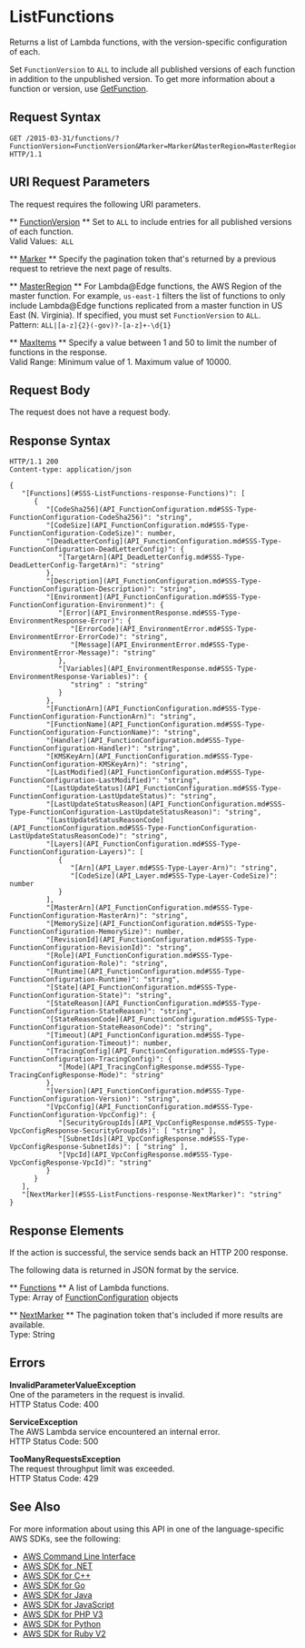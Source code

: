 # ListFunctions<a name="API_ListFunctions"></a>

Returns a list of Lambda functions, with the version\-specific configuration of each\.

Set `FunctionVersion` to `ALL` to include all published versions of each function in addition to the unpublished version\. To get more information about a function or version, use [GetFunction](API_GetFunction.md)\.

## Request Syntax<a name="API_ListFunctions_RequestSyntax"></a>

```
GET /2015-03-31/functions/?FunctionVersion=FunctionVersion&Marker=Marker&MasterRegion=MasterRegion&MaxItems=MaxItems HTTP/1.1
```

## URI Request Parameters<a name="API_ListFunctions_RequestParameters"></a>

The request requires the following URI parameters\.

 ** [FunctionVersion](#API_ListFunctions_RequestSyntax) **   <a name="SSS-ListFunctions-request-FunctionVersion"></a>
Set to `ALL` to include entries for all published versions of each function\.  
Valid Values:` ALL` 

 ** [Marker](#API_ListFunctions_RequestSyntax) **   <a name="SSS-ListFunctions-request-Marker"></a>
Specify the pagination token that's returned by a previous request to retrieve the next page of results\.

 ** [MasterRegion](#API_ListFunctions_RequestSyntax) **   <a name="SSS-ListFunctions-request-MasterRegion"></a>
For Lambda@Edge functions, the AWS Region of the master function\. For example, `us-east-1` filters the list of functions to only include Lambda@Edge functions replicated from a master function in US East \(N\. Virginia\)\. If specified, you must set `FunctionVersion` to `ALL`\.  
Pattern: `ALL|[a-z]{2}(-gov)?-[a-z]+-\d{1}` 

 ** [MaxItems](#API_ListFunctions_RequestSyntax) **   <a name="SSS-ListFunctions-request-MaxItems"></a>
Specify a value between 1 and 50 to limit the number of functions in the response\.  
Valid Range: Minimum value of 1\. Maximum value of 10000\.

## Request Body<a name="API_ListFunctions_RequestBody"></a>

The request does not have a request body\.

## Response Syntax<a name="API_ListFunctions_ResponseSyntax"></a>

```
HTTP/1.1 200
Content-type: application/json

{
   "[Functions](#SSS-ListFunctions-response-Functions)": [ 
      { 
         "[CodeSha256](API_FunctionConfiguration.md#SSS-Type-FunctionConfiguration-CodeSha256)": "string",
         "[CodeSize](API_FunctionConfiguration.md#SSS-Type-FunctionConfiguration-CodeSize)": number,
         "[DeadLetterConfig](API_FunctionConfiguration.md#SSS-Type-FunctionConfiguration-DeadLetterConfig)": { 
            "[TargetArn](API_DeadLetterConfig.md#SSS-Type-DeadLetterConfig-TargetArn)": "string"
         },
         "[Description](API_FunctionConfiguration.md#SSS-Type-FunctionConfiguration-Description)": "string",
         "[Environment](API_FunctionConfiguration.md#SSS-Type-FunctionConfiguration-Environment)": { 
            "[Error](API_EnvironmentResponse.md#SSS-Type-EnvironmentResponse-Error)": { 
               "[ErrorCode](API_EnvironmentError.md#SSS-Type-EnvironmentError-ErrorCode)": "string",
               "[Message](API_EnvironmentError.md#SSS-Type-EnvironmentError-Message)": "string"
            },
            "[Variables](API_EnvironmentResponse.md#SSS-Type-EnvironmentResponse-Variables)": { 
               "string" : "string" 
            }
         },
         "[FunctionArn](API_FunctionConfiguration.md#SSS-Type-FunctionConfiguration-FunctionArn)": "string",
         "[FunctionName](API_FunctionConfiguration.md#SSS-Type-FunctionConfiguration-FunctionName)": "string",
         "[Handler](API_FunctionConfiguration.md#SSS-Type-FunctionConfiguration-Handler)": "string",
         "[KMSKeyArn](API_FunctionConfiguration.md#SSS-Type-FunctionConfiguration-KMSKeyArn)": "string",
         "[LastModified](API_FunctionConfiguration.md#SSS-Type-FunctionConfiguration-LastModified)": "string",
         "[LastUpdateStatus](API_FunctionConfiguration.md#SSS-Type-FunctionConfiguration-LastUpdateStatus)": "string",
         "[LastUpdateStatusReason](API_FunctionConfiguration.md#SSS-Type-FunctionConfiguration-LastUpdateStatusReason)": "string",
         "[LastUpdateStatusReasonCode](API_FunctionConfiguration.md#SSS-Type-FunctionConfiguration-LastUpdateStatusReasonCode)": "string",
         "[Layers](API_FunctionConfiguration.md#SSS-Type-FunctionConfiguration-Layers)": [ 
            { 
               "[Arn](API_Layer.md#SSS-Type-Layer-Arn)": "string",
               "[CodeSize](API_Layer.md#SSS-Type-Layer-CodeSize)": number
            }
         ],
         "[MasterArn](API_FunctionConfiguration.md#SSS-Type-FunctionConfiguration-MasterArn)": "string",
         "[MemorySize](API_FunctionConfiguration.md#SSS-Type-FunctionConfiguration-MemorySize)": number,
         "[RevisionId](API_FunctionConfiguration.md#SSS-Type-FunctionConfiguration-RevisionId)": "string",
         "[Role](API_FunctionConfiguration.md#SSS-Type-FunctionConfiguration-Role)": "string",
         "[Runtime](API_FunctionConfiguration.md#SSS-Type-FunctionConfiguration-Runtime)": "string",
         "[State](API_FunctionConfiguration.md#SSS-Type-FunctionConfiguration-State)": "string",
         "[StateReason](API_FunctionConfiguration.md#SSS-Type-FunctionConfiguration-StateReason)": "string",
         "[StateReasonCode](API_FunctionConfiguration.md#SSS-Type-FunctionConfiguration-StateReasonCode)": "string",
         "[Timeout](API_FunctionConfiguration.md#SSS-Type-FunctionConfiguration-Timeout)": number,
         "[TracingConfig](API_FunctionConfiguration.md#SSS-Type-FunctionConfiguration-TracingConfig)": { 
            "[Mode](API_TracingConfigResponse.md#SSS-Type-TracingConfigResponse-Mode)": "string"
         },
         "[Version](API_FunctionConfiguration.md#SSS-Type-FunctionConfiguration-Version)": "string",
         "[VpcConfig](API_FunctionConfiguration.md#SSS-Type-FunctionConfiguration-VpcConfig)": { 
            "[SecurityGroupIds](API_VpcConfigResponse.md#SSS-Type-VpcConfigResponse-SecurityGroupIds)": [ "string" ],
            "[SubnetIds](API_VpcConfigResponse.md#SSS-Type-VpcConfigResponse-SubnetIds)": [ "string" ],
            "[VpcId](API_VpcConfigResponse.md#SSS-Type-VpcConfigResponse-VpcId)": "string"
         }
      }
   ],
   "[NextMarker](#SSS-ListFunctions-response-NextMarker)": "string"
}
```

## Response Elements<a name="API_ListFunctions_ResponseElements"></a>

If the action is successful, the service sends back an HTTP 200 response\.

The following data is returned in JSON format by the service\.

 ** [Functions](#API_ListFunctions_ResponseSyntax) **   <a name="SSS-ListFunctions-response-Functions"></a>
A list of Lambda functions\.  
Type: Array of [FunctionConfiguration](API_FunctionConfiguration.md) objects

 ** [NextMarker](#API_ListFunctions_ResponseSyntax) **   <a name="SSS-ListFunctions-response-NextMarker"></a>
The pagination token that's included if more results are available\.  
Type: String

## Errors<a name="API_ListFunctions_Errors"></a>

 **InvalidParameterValueException**   
One of the parameters in the request is invalid\.  
HTTP Status Code: 400

 **ServiceException**   
The AWS Lambda service encountered an internal error\.  
HTTP Status Code: 500

 **TooManyRequestsException**   
The request throughput limit was exceeded\.  
HTTP Status Code: 429

## See Also<a name="API_ListFunctions_SeeAlso"></a>

For more information about using this API in one of the language\-specific AWS SDKs, see the following:
+  [AWS Command Line Interface](https://docs.aws.amazon.com/goto/aws-cli/lambda-2015-03-31/ListFunctions) 
+  [AWS SDK for \.NET](https://docs.aws.amazon.com/goto/DotNetSDKV3/lambda-2015-03-31/ListFunctions) 
+  [AWS SDK for C\+\+](https://docs.aws.amazon.com/goto/SdkForCpp/lambda-2015-03-31/ListFunctions) 
+  [AWS SDK for Go](https://docs.aws.amazon.com/goto/SdkForGoV1/lambda-2015-03-31/ListFunctions) 
+  [AWS SDK for Java](https://docs.aws.amazon.com/goto/SdkForJava/lambda-2015-03-31/ListFunctions) 
+  [AWS SDK for JavaScript](https://docs.aws.amazon.com/goto/AWSJavaScriptSDK/lambda-2015-03-31/ListFunctions) 
+  [AWS SDK for PHP V3](https://docs.aws.amazon.com/goto/SdkForPHPV3/lambda-2015-03-31/ListFunctions) 
+  [AWS SDK for Python](https://docs.aws.amazon.com/goto/boto3/lambda-2015-03-31/ListFunctions) 
+  [AWS SDK for Ruby V2](https://docs.aws.amazon.com/goto/SdkForRubyV2/lambda-2015-03-31/ListFunctions) 